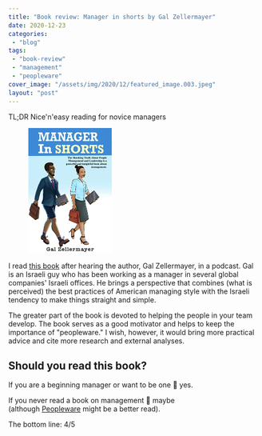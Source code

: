 ```yaml
---
title: "Book review: Manager in shorts by Gal Zellermayer"
date: 2020-12-23
categories: 
 - "blog"
tags: 
 - "book-review"
 - "management"
 - "peopleware"
cover_image: "/assets/img/2020/12/featured_image.003.jpeg"
layout: "post"
---
```


TL;DR Nice'n'easy reading for novice managers

<div class="wp-block-image"><figure class="alignright size-large is-resized"><a href="https://www.amazon.com/MANAGER-SHORTS-shocking-management-leadership-ebook/dp/B08CPFRKRW"><img src="/assets/img/2020/12/image-6.png" alt="" class="wp-image-3754" width="167" height="250"></a></figure></div>

I read [this book](https://www.amazon.com/MANAGER-SHORTS-shocking-management-leadership-ebook/dp/B08CPFRKRW) after hearing the author, Gal Zellermayer, in a podcast. Gal is an Israeli guy who has been working as a manager in several global companies' Israeli offices. He brings a perspective that combines (what is perceived) the best practices of American managing style with the Israeli tendency to make things straight and simple. 

The greater part of the book is devoted to helping the people in your team develop. The book serves as a good motivator and helps to keep the importance of "peopleware." I wish, however, it would bring more practical advice and cite more research and external analyses. 

## Should you read this book?

If you are a beginning manager or want to be one  yes. 

If you never read a book on management  maybe (although [Peopleware](https://en.wikipedia.org/wiki/Peopleware:_Productive_Projects_and_Teams) might be a better read).

The bottom line: 4/5
